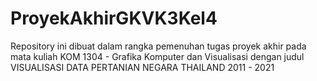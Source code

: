 # ProyekAkhirGKVK3Kel4
Repository ini dibuat dalam rangka pemenuhan tugas proyek akhir pada mata kuliah KOM 1304 - Grafika Komputer dan Visualisasi dengan judul VISUALISASI DATA PERTANIAN NEGARA THAILAND 2011 - 2021
